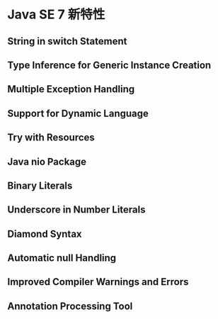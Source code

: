 # Java SE 7 新特性



## String in switch Statement



## Type Inference for Generic Instance Creation



## Multiple Exception Handling



## Support for Dynamic Language



## Try with Resources



## Java nio Package



## Binary Literals



## Underscore in Number Literals



## Diamond Syntax



## Automatic null Handling



## Improved Compiler Warnings and Errors



## Annotation Processing Tool

